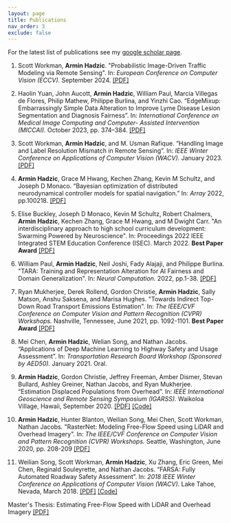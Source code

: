 ```yaml
---
layout: page
title: Publications
nav_order: 3
exclude: false
---
```


For the latest list of publications see my [google scholar page](https://scholar.google.com/citations?user=DlDme3IAAAAJ&hl=en).

1. Scott Workman, **Armin Hadzic**. "Probabilistic Image-Driven Traffic Modeling via Remote Sensing". In: *European Conference on Computer Vision (ECCV).* September 2024. [[PDF]](https://arxiv.org/abs/2403.05521)

2. Haolin Yuan, John Aucott, **Armin Hadzic**, William Paul, Marcia Villegas de Flores, Philip Mathew, Philippe
Burlina, and Yinzhi Cao. “EdgeMixup: Embarrassingly Simple Data Alteration to Improve Lyme Disease Lesion
Segmentation and Diagnosis Fairness”. In: *International Conference on Medical Image Computing and Computer-
Assisted Intervention (MICCAI).* October 2023, pp. 374–384. [[PDF]](https://arxiv.org/abs/2202.13883)

3. Scott Workman, **Armin Hadzic**, and M. Usman Rafique. “Handling Image and Label Resolution Mismatch in Remote
Sensing”. In: *IEEE Winter Conference on Applications of Computer Vision (WACV).* January 2023. [[PDF]](https://arxiv.org/abs/2211.15790)

4. **Armin Hadzic**, Grace M Hwang, Kechen Zhang, Kevin M Schultz, and Joseph D Monaco. “Bayesian optimization of distributed neurodynamical controller models for spatial navigation.” In: *Array* 2022, pp.100218. [[PDF]](https://www.sciencedirect.com/science/article/pii/S2590005622000601?via%3Dihub)

5. Elise Buckley, Joseph D Monaco, Kevin M Schultz, Robert Chalmers, **Armin Hadzic**, Kechen Zhang, Grace M Hwang, and M Dwight Carr. "An interdisciplinary approach to high school curriculum development: Swarming Powered by Neuroscience". In: Proceedings 2022 IEEE Integrated STEM Education Conference (ISEC). March 2022. **Best Paper Award** [[PDF]](https://arxiv.org/abs/2109.05545)

6. William Paul, **Armin Hadzic**, Neil Joshi, Fady Alajaji, and Philippe Burlina. "TARA: Training and Representation Alteration for AI Fairness and Domain Generalization". In: *Neural Computation.* 2022, pp.1-38. [[PDF]](https://direct.mit.edu/neco/article/34/3/716/109060/TARA-Training-and-Representation-Alteration-for-AI)

7. Ryan Mukherjee, Derek Rollend, Gordon Christie, **Armin Hadzic**, Sally Matson, Anshu Saksena, and Marisa Hughes. "Towards Indirect Top-Down Road Transport Emissions Estimation". In: *The IEEE/CVF Conference on Computer Vision and Pattern Recognition (CVPR) Workshops.* Nashville, Tennessee, June 2021, pp. 1092-1101. **Best Paper Award** [[PDF]](https://openaccess.thecvf.com/content/CVPR2021W/EarthVision/html/Mukherjee_Towards_Indirect_Top-Down_Road_Transport_Emissions_Estimation_CVPRW_2021_paper.html)

8. Mei Chen, **Armin Hadzic**, Welian Song, and Nathan Jacobs. “Applications of Deep Machine Learning to Highway Safety and Usage Assessment”. In: *Transportation Research Board Workshop (Sponsored by AED50).* January 2021. Oral.

9. **Armin Hadzic**, Gordon Christie, Jeffrey Freeman, Amber Dismer, Stevan Bullard, Ashley Greiner, Nathan Jacobs, and Ryan Mukherjee. “Estimation Displaced Populations from Overhead”. In: *IEEE International Geoscience and Remote Sensing Symposium (IGARSS).* Waikoloa Village, Hawaii, September 2020. [[PDF]](https://arxiv.org/abs/2006.14547) [[Code]](https://github.com/JHUAPL/EstimatingDisplacedPopulations)

10. **Armin Hadzic**, Hunter Blanton, Weilian Song, Mei Chen, Scott Workman, Nathan Jacobs. "RasterNet: Modeling Free-Flow Speed using LiDAR and Overhead Imagery". In: *The IEEE/CVF Conference on Computer Vision and Pattern Recognition (CVPR) Workshops.* Seattle, Washington, June 2020, pp. 208-209 [[PDF]](http://openaccess.thecvf.com/content_CVPRW_2020/html/w11/Hadzic_RasterNet_Modeling_Free-Flow_Speed_Using_LiDAR_and_Overhead_Imagery_CVPRW_2020_paper.html)

10. Weilian Song, Scott Workman, **Armin Hadzic**, Xu Zhang, Eric Green, Mei Chen, Reginald Souleyrette, and Nathan Jacobs. “FARSA: Fully Automated Roadway Safety Assessment”. In: *2018 IEEE Winter Conference on Applications of Computer Vision (WACV).* Lake Tahoe, Nevada, March 2018. [[PDF]](https://arxiv.org/abs/1901.06013) [[Code]](https://github.com/arminHadzic/Panorama_Valhalla)


Master's Thesis:
Estimating Free-Flow Speed with LiDAR and Overhead Imagery [[PDF]](https://uknowledge.uky.edu/cs_etds/95/)